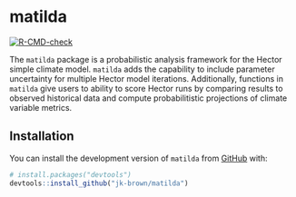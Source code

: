 
<!-- README.md is generated from README.Rmd. Please edit that file -->

# matilda

<!-- badges: start -->

[![R-CMD-check](https://github.com/ecolo-joe/hectorpractice/actions/workflows/R-CMD-check.yaml/badge.svg)](https://github.com/ecolo-joe/hectorpractice/actions/workflows/R-CMD-check.yaml)
<!-- badges: end -->

The `matilda` package is a probabilistic analysis framework for the Hector simple climate model. `matilda` adds the capability to include parameter uncertainty for multiple Hector model iterations. Additionally, functions in `matilda` give users to ability to score Hector runs by comparing results to observed historical data and  compute probabilitistic projections of climate variable metrics.  

## Installation

You can install the development version of `matilda` from
[GitHub](https://github.com/) with:

``` r
# install.packages("devtools")
devtools::install_github("jk-brown/matilda")
```
